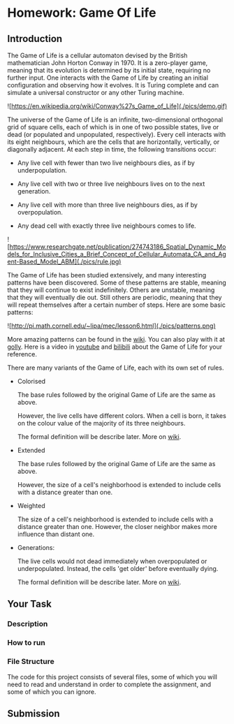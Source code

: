 # Homework: Game Of Life

## Introduction

The Game of Life is a cellular automaton devised by the British mathematician John Horton Conway in 1970. It is a zero-player game, meaning that its evolution is determined by its initial state, requiring no further input. One interacts with the Game of Life by creating an initial configuration and observing how it evolves. It is Turing complete and can simulate a universal constructor or any other Turing machine.

![https://en.wikipedia.org/wiki/Conway%27s_Game_of_Life](./pics/demo.gif)

The universe of the Game of Life is an infinite, two-dimensional orthogonal grid of square cells, each of which is in one of two possible states, live or dead (or populated and unpopulated, respectively). Every cell interacts with its eight neighbours, which are the cells that are horizontally, vertically, or diagonally adjacent. At each step in time, the following transitions occur:

* Any live cell with fewer than two live neighbours dies, as if by underpopulation.

* Any live cell with two or three live neighbours lives on to the next generation.
* Any live cell with more than three live neighbours dies, as if by overpopulation.
* Any dead cell with exactly three live neighbours comes to life.

![https://www.researchgate.net/publication/274743186_Spatial_Dynamic_Models_for_Inclusive_Cities_a_Brief_Concept_of_Cellular_Automata_CA_and_Agent-Based_Model_ABM](./pics/rule.jpg)

The Game of Life has been studied extensively, and many interesting patterns have been discovered. Some of these patterns are stable, meaning that they will continue to exist indefinitely. Others are unstable, meaning that they will eventually die out. Still others are periodic, meaning that they will repeat themselves after a certain number of steps. Here are some basic patterns:

![http://pi.math.cornell.edu/~lipa/mec/lesson6.html](./pics/patterns.png)

More amazing patterns can be found in the [wiki](conwaylife.com). You can also play with it at [golly](https://golly.sourceforge.net/webapp/golly.html). Here is a video in [youtube](https://www.youtube.com/watch?v=C2vgICfQawE) and [bilibili](https://www.bilibili.com/video/BV1PE411d7aR) about the Game of Life for your reference.

There are many variants of the Game of Life, each with its own set of rules.

* Colorised

    The base rules followed by the original Game of Life are the same as above.

    However, the live cells have different colors. When a cell is born, it takes on the colour value of the majority of its three neighbours.

    The formal definition will be describe later. More on [wiki](https://conwaylife.com/wiki/Colourised_Life).

* Extended

    The base rules followed by the original Game of Life are the same as above.

    However, the size of a cell's neighborhood is extended to include cells with a distance greater than one. 

* Weighted

    The size of a cell's neighborhood is extended to include cells with a distance greater than one. However, the closer neighbor makes more influence than distant one.

* Generations: 

    The live cells would not dead immediately when overpopulated or underpopulated. Instead, the cells 'get older' before eventually dying.
    
    The formal definition will be describe later. More on [wiki](https://conwaylife.com/wiki/Generations).


## Your Task

### Description

### How to run

### File Structure

The code for this project consists of several files, some of which you will need to read and understand in order to complete the assignment, and some of which you can ignore.

## Submission